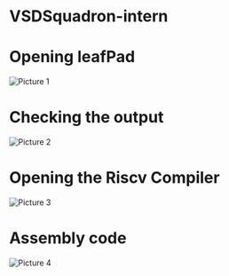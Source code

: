 # VSDSquadron-intern
# Opening leafPad
![Picture 1](https://github.com/trjerish/VSDSquadron-intern/assets/155642455/c900c642-5811-4809-9601-c9fe2c219029)
# Checking the output
![Picture 2](https://github.com/trjerish/VSDSquadron-intern/assets/155642455/72f4c506-07dd-4e19-a9ec-f6a54d36b795)
# Opening the Riscv Compiler
![Picture 3](https://github.com/trjerish/VSDSquadron-intern/assets/155642455/c099f8b4-02a5-42bb-a504-5490cf183b87)
# Assembly code
![Picture 4](https://github.com/trjerish/VSDSquadron-intern/assets/155642455/c44f0851-605d-4548-870a-63373ba38d06)
